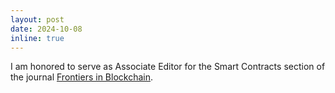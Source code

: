 ```yaml
---
layout: post
date: 2024-10-08
inline: true
---
```

I am honored to serve as Associate Editor for the Smart Contracts section of the journal [Frontiers in Blockchain](https://www.frontiersin.org/journals/blockchain/sections/smart-contracts).
